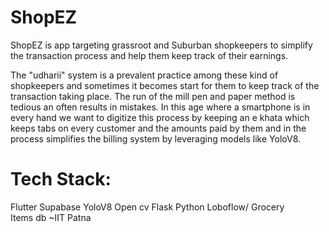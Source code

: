 # ShopEZ

ShopEZ is app targeting grassroot and Suburban shopkeepers to simplify the transaction process and help them keep track of their earnings. 

The "udharii" system is a prevalent practice among these kind of shopkeepers and sometimes it becomes start for them to keep track of the transaction taking place. The run of the mill pen and paper method is tedious an often results in mistakes. In this age where a smartphone is in every hand we want to digitize this process by keeping an e khata which keeps tabs on every customer and the amounts paid by them and in the process simplifies the billing system by leveraging models like YoloV8.

# Tech Stack:
Flutter
Supabase
YoloV8
Open cv
Flask
Python
Loboflow/ Grocery Items db ~IIT Patna
